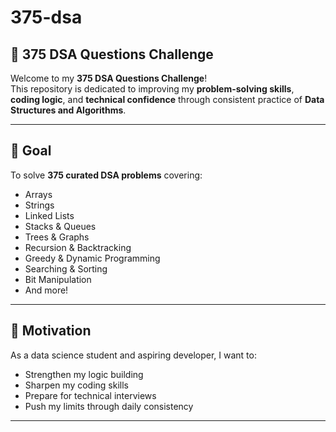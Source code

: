 # 375-dsa
## 🚀 375 DSA Questions Challenge

Welcome to my **375 DSA Questions Challenge**!  
This repository is dedicated to improving my **problem-solving skills**, **coding logic**, and **technical confidence** through consistent practice of **Data Structures and Algorithms**.

---

## 🎯 Goal

To solve **375 curated DSA problems** covering:

- Arrays
- Strings
- Linked Lists
- Stacks & Queues
- Trees & Graphs
- Recursion & Backtracking
- Greedy & Dynamic Programming
- Searching & Sorting
- Bit Manipulation
- And more!

---

## 📌 Motivation

As a data science student and aspiring developer, I want to:

- Strengthen my logic building
- Sharpen my coding skills
- Prepare for technical interviews
- Push my limits through daily consistency

---
